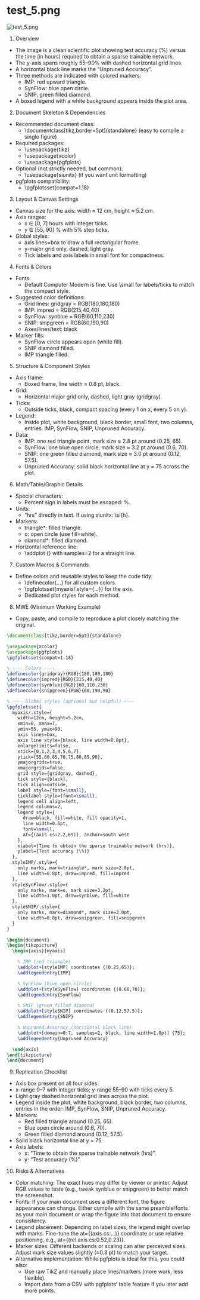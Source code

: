 # test_5.png

![test_5.png](../../../eval_dataset/images/test_5.png)

1. Overview
- The image is a clean scientific plot showing test accuracy (%) versus the time (in hours) required to obtain a sparse trainable network.
- The y-axis spans roughly 55–90% with dashed horizontal grid lines.
- A horizontal black line marks the “Unpruned Accuracy”.
- Three methods are indicated with colored markers:
  - IMP: red upward triangle.
  - SynFlow: blue open circle.
  - SNIP: green filled diamond.
- A boxed legend with a white background appears inside the plot area.

2. Document Skeleton & Dependencies
- Recommended document class:
  - \documentclass[tikz,border=5pt]{standalone}  (easy to compile a single figure)
- Required packages:
  - \usepackage{tikz}
  - \usepackage{xcolor}
  - \usepackage{pgfplots}
- Optional (not strictly needed, but common):
  - \usepackage{siunitx}  (if you want unit formatting)
- pgfplots compatibility:
  - \pgfplotsset{compat=1.18}

3. Layout & Canvas Settings
- Canvas size for the axis: width ≈ 12 cm, height ≈ 5.2 cm.
- Axis ranges:
  - x ∈ [0, 7] hours with integer ticks.
  - y ∈ [55, 90] % with 5% step ticks.
- Global styles:
  - axis lines=box to draw a full rectangular frame.
  - y-major grid only, dashed, light gray.
  - Tick labels and axis labels in small font for compactness.

4. Fonts & Colors
- Fonts:
  - Default Computer Modern is fine. Use \small for labels/ticks to match the compact style.
- Suggested color definitions:
  - Grid lines: gridgray = RGB(180,180,180)
  - IMP: impred = RGB(215,40,40)
  - SynFlow: synblue = RGB(60,110,230)
  - SNIP: snipgreen = RGB(60,190,90)
  - Axes/lines/text: black
- Marker fills:
  - SynFlow circle appears open (white fill).
  - SNIP diamond filled.
  - IMP triangle filled.

5. Structure & Component Styles
- Axis frame:
  - Boxed frame, line width ≈ 0.8 pt, black.
- Grid:
  - Horizontal major grid only, dashed, light gray (gridgray).
- Ticks:
  - Outside ticks, black, compact spacing (every 1 on x, every 5 on y).
- Legend:
  - Inside plot, white background, black border, small font, two columns, entries: IMP, SynFlow, SNIP, Unpruned Accuracy.
- Data:
  - IMP: one red triangle point, mark size ≈ 2.8 pt around (0.25, 65).
  - SynFlow: one blue open circle, mark size ≈ 3.2 pt around (0.6, 70).
  - SNIP: one green filled diamond, mark size ≈ 3.0 pt around (0.12, 57.5).
  - Unpruned Accuracy: solid black horizontal line at y = 75 across the plot.

6. Math/Table/Graphic Details
- Special characters:
  - Percent sign in labels must be escaped: \%.
- Units:
  - “hrs” directly in text. If using siunitx: \si{h}.
- Markers:
  - triangle*: filled triangle.
  - o: open circle (use fill=white).
  - diamond*: filled diamond.
- Horizontal reference line:
  - \addplot {<constant>} with samples=2 for a straight line.

7. Custom Macros & Commands
- Define colors and reusable styles to keep the code tidy:
  - \definecolor{...} for all custom colors.
  - \pgfplotsset{myaxis/.style={...}} for the axis.
  - Dedicated plot styles for each method.

8. MWE (Minimum Working Example)
- Copy, paste, and compile to reproduce a plot closely matching the original.

```latex
\documentclass[tikz,border=5pt]{standalone}

\usepackage{xcolor}
\usepackage{pgfplots}
\pgfplotsset{compat=1.18}

% ---- Colors ----
\definecolor{gridgray}{RGB}{180,180,180}
\definecolor{impred}{RGB}{215,40,40}
\definecolor{synblue}{RGB}{60,110,230}
\definecolor{snipgreen}{RGB}{60,190,90}

% ---- Global styles (optional but helpful) ----
\pgfplotsset{
  myaxis/.style={
    width=12cm, height=5.2cm,
    xmin=0, xmax=7,
    ymin=55, ymax=90,
    axis lines=box,
    axis line style={black, line width=0.8pt},
    enlargelimits=false,
    xtick={0,1,2,3,4,5,6,7},
    ytick={55,60,65,70,75,80,85,90},
    ymajorgrids=true,
    xmajorgrids=false,
    grid style={gridgray, dashed},
    tick style={black},
    tick align=outside,
    label style={font=\small},
    ticklabel style={font=\small},
    legend cell align=left,
    legend columns=2,
    legend style={
      draw=black, fill=white, fill opacity=1,
      line width=0.6pt,
      font=\small,
      at={(axis cs:2.2,69)}, anchor=south west
    },
    xlabel={Time to obtain the sparse trainable network (hrs)},
    ylabel={Test accuracy (\%)}
  },
  styleIMP/.style={
    only marks, mark=triangle*, mark size=2.8pt,
    line width=0.8pt, draw=impred, fill=impred
  },
  styleSynFlow/.style={
    only marks, mark=o, mark size=3.2pt,
    line width=1.0pt, draw=synblue, fill=white
  },
  styleSNIP/.style={
    only marks, mark=diamond*, mark size=3.0pt,
    line width=0.8pt, draw=snipgreen, fill=snipgreen
  }
}

\begin{document}
\begin{tikzpicture}
  \begin{axis}[myaxis]

    % IMP (red triangle)
    \addplot+[styleIMP] coordinates {(0.25,65)};
    \addlegendentry{IMP}

    % SynFlow (blue open circle)
    \addplot+[styleSynFlow] coordinates {(0.60,70)};
    \addlegendentry{SynFlow}

    % SNIP (green filled diamond)
    \addplot+[styleSNIP] coordinates {(0.12,57.5)};
    \addlegendentry{SNIP}

    % Unpruned Accuracy (horizontal black line)
    \addplot+[domain=0:7, samples=2, black, line width=1.0pt] {75};
    \addlegendentry{Unpruned Accuracy}

  \end{axis}
\end{tikzpicture}
\end{document}
```

9. Replication Checklist
- Axis box present on all four sides.
- x-range 0–7 with integer ticks; y-range 55–90 with ticks every 5.
- Light gray dashed horizontal grid lines across the plot.
- Legend inside the plot, white background, black border, two columns, entries in the order: IMP, SynFlow, SNIP, Unpruned Accuracy.
- Markers:
  - Red filled triangle around (0.25, 65).
  - Blue open circle around (0.6, 70).
  - Green filled diamond around (0.12, 57.5).
- Solid black horizontal line at y = 75.
- Axis labels:
  - x: “Time to obtain the sparse trainable network (hrs)”.
  - y: “Test accuracy (%)”.

10. Risks & Alternatives
- Color matching: The exact hues may differ by viewer or printer. Adjust RGB values to taste (e.g., tweak synblue or snipgreen) to better match the screenshot.
- Fonts: If your main document uses a different font, the figure appearance can change. Either compile with the same preamble/fonts as your main document or wrap the figure into that document to ensure consistency.
- Legend placement: Depending on label sizes, the legend might overlap with marks. Fine-tune the at={(axis cs:...)} coordinate or use relative positioning, e.g., at={(rel axis cs:0.52,0.23)}.
- Marker sizes: Different backends or scaling can alter perceived sizes. Adjust mark size values slightly (±0.3 pt) to match your target.
- Alternative implementation: While pgfplots is ideal for this, you could also:
  - Use raw TikZ and manually place lines/markers (more work, less flexible).
  - Import data from a CSV with pgfplots’ table feature if you later add more points.
